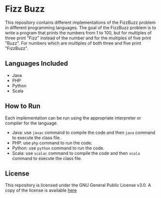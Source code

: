 # Fizz Buzz

This repository contains different implementations of the FizzBuzz problem in different programming languages. The goal of the FizzBuzz problem is to write a program that prints the numbers from 1 to 100, but for multiples of three print "Fizz" instead of the number and for the multiples of five print "Buzz". For numbers which are multiples of both three and five print "FizzBuzz".


## Languages Included

- Java
- PHP
- Python
- Scala


## How to Run

Each implementation can be run using the appropriate interpreter or compiler for the language.

- Java: use `javac` command to compile the code and then `java` command to execute the class file.
- PHP: use `php` command to run the code.
- Python: use `python` command to run the code.
- Scala: use `scalac` command to compile the code and then `scala` command to execute the class file.


## License

This repository is licensed under the GNU General Public License v3.0. A copy of the license is available [here](https://github.com/EdwardsWK/algorithm-practice/blob/main/LICENSE)
